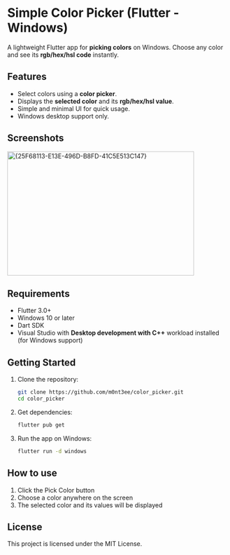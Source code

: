 # Simple Color Picker (Flutter - Windows)

A lightweight Flutter app for **picking colors** on Windows. Choose any color and see its **rgb/hex/hsl code** instantly.

## Features

- Select colors using a **color picker**.  
- Displays the **selected color** and its **rgb/hex/hsl value**.  
- Simple and minimal UI for quick usage.  
- Windows desktop support only.

## Screenshots

<img width="427" height="283" alt="{25F68113-E13E-496D-B8FD-41C5E513C147}" src="https://github.com/user-attachments/assets/36357321-effd-49af-a3bf-559142e71575" />

## Requirements

- Flutter 3.0+  
- Windows 10 or later  
- Dart SDK  
- Visual Studio with **Desktop development with C++** workload installed (for Windows support)

## Getting Started

1. Clone the repository:

   ```bash
   git clone https://github.com/m0nt3ee/color_picker.git
   cd color_picker
   ```
   
2. Get dependencies:

   ```bash
   flutter pub get
   ```

3. Run the app on Windows:

   ```bash
   flutter run -d windows
   ```

## How to use

  1. Click the Pick Color button
  2. Choose a color anywhere on the screen
  3. The selected color and its values will be displayed

## License

  This project is licensed under the MIT License.

